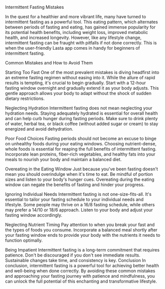 Intermittent Fasting Mistakes

In the quest for a healthier and more vibrant life, many have turned to intermittent fasting as a powerful tool. This eating pattern, which alternates between periods of fasting and eating, has gained immense popularity for its potential health benefits, including weight loss, improved metabolic health, and increased longevity. However, like any lifestyle change, intermittent fasting can be fraught with pitfalls if not done correctly. This is when the user-friendly Lasta app comes in handy for beginners of intermittent fasting.

Common Mistakes and How to Avoid Them

Starting Too Fast
One of the most prevalent mistakes is diving headfirst into an extreme fasting regimen without easing into it. While the allure of rapid results is tempting, it's crucial to begin gradually. Start with a 12-hour fasting window overnight and gradually extend it as your body adjusts. This gentle approach allows your body to adapt without the shock of sudden dietary restrictions.

Neglecting Hydration
Intermittent fasting does not mean neglecting your hydration needs. Staying adequately hydrated is essential for overall health and can help curb hunger during fasting periods. Make sure to drink plenty of water, herbal tea, or black coffee (without added sugar or cream) to stay energized and avoid dehydration. 

Poor Food Choices 
Fasting periods should not become an excuse to binge on unhealthy foods during your eating windows. Choosing nutrient-dense, whole foods is essential for reaping the full benefits of intermittent fasting. Incorporate lean proteins, fiber-rich vegetables, and healthy fats into your meals to nourish your body and maintain a balanced diet.

Overeating in the Eating Window 
Just because you've been fasting doesn't mean you should overindulge when it's time to eat. Be mindful of portion sizes and listen to your body's hunger cues. Overeating during the eating window can negate the benefits of fasting and hinder your progress.

Ignoring Individual Needs 
Intermittent fasting is not one-size-fits-all. It's essential to tailor your fasting schedule to your individual needs and lifestyle. Some people may thrive on a 16/8 fasting schedule, while others may prefer a 14/10 or 18/6 approach. Listen to your body and adjust your fasting window accordingly.

Neglecting Nutrient Timing 
Pay attention to when you break your fast and the types of foods you consume. Incorporate a balanced meal shortly after your fasting window ends to provide your body with the nutrients it needs to function optimally.

Being Impatient 
Intermittent fasting is a long-term commitment that requires patience. Don't be discouraged if you don't see immediate results. Sustainable changes take time, and consistency is key.
Conclusion 
In conclusion, intermittent fasting is a powerful tool for achieving better health and well-being when done correctly. By avoiding these common mistakes and approaching your fasting journey with patience and mindfulness, you can unlock the full potential of this enchanting and transformative lifestyle. 

  

